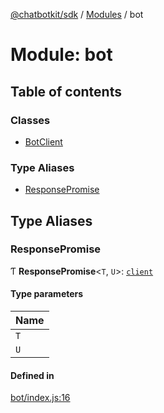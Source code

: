 [@chatbotkit/sdk](../README.md) / [Modules](../modules.md) / bot

# Module: bot

## Table of contents

### Classes

- [BotClient](../classes/bot.BotClient.md)

### Type Aliases

- [ResponsePromise](bot.md#responsepromise)

## Type Aliases

### ResponsePromise

Ƭ **ResponsePromise**\<`T`, `U`\>: [`client`](client.md)

#### Type parameters

| Name |
| :------ |
| `T` |
| `U` |

#### Defined in

[bot/index.js:16](https://github.com/chatbotkit/node-sdk/blob/main/packages/sdk/src/bot/index.js#L16)
